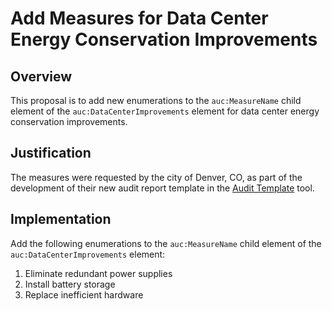 # Add Measures for Data Center Energy Conservation Improvements

## Overview

This proposal is to add new enumerations to the `auc:MeasureName` child element of the `auc:DataCenterImprovements` element for data center energy conservation improvements.

## Justification

The measures were requested by the city of Denver, CO, as part of the development of their new audit report template in the [Audit Template](https://buildingenergyscore.energy.gov/) tool.

## Implementation

Add the following enumerations to the `auc:MeasureName` child element of the `auc:DataCenterImprovements` element:

1. Eliminate redundant power supplies
2. Install battery storage
3. Replace inefficient hardware
